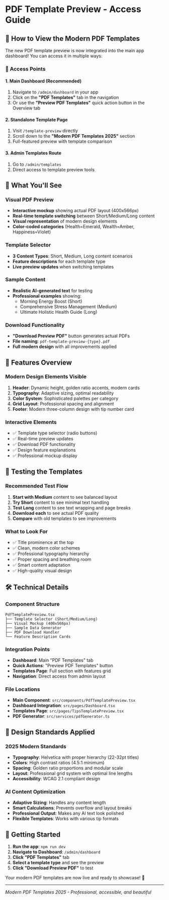 # PDF Template Preview - Access Guide

## 🚀 How to View the Modern PDF Templates

The new PDF template preview is now integrated into the main app dashboard! You can access it in multiple ways:

### 📍 **Access Points**

#### **1. Main Dashboard (Recommended)**
1. Navigate to `/admin/dashboard` in your app
2. Click on the **"PDF Templates"** tab in the navigation
3. Or use the **"Preview PDF Templates"** quick action button in the Overview tab

#### **2. Standalone Template Page**
1. Visit `/template-preview` directly 
2. Scroll down to the **"Modern PDF Templates 2025"** section
3. Full-featured preview with template comparison

#### **3. Admin Templates Route**
1. Go to `/admin/templates`
2. Direct access to template preview tools

## 🎨 **What You'll See**

### **Visual PDF Preview**
- **Interactive mockup** showing actual PDF layout (400x566px)
- **Real-time template switching** between Short/Medium/Long content
- **Visual representation** of modern design elements
- **Color-coded categories** (Health=Emerald, Wealth=Amber, Happiness=Violet)

### **Template Selector**
- **3 Content Types**: Short, Medium, Long content scenarios
- **Feature descriptions** for each template type
- **Live preview updates** when switching templates

### **Sample Content**
- **Realistic AI-generated text** for testing
- **Professional examples** showing:
  - Morning Energy Boost (Short)
  - Comprehensive Stress Management (Medium)  
  - Ultimate Holistic Health Guide (Long)

### **Download Functionality**
- **"Download Preview PDF"** button generates actual PDFs
- **File naming**: `pdf-template-preview-{type}.pdf`
- **Full modern design** with all improvements applied

## 📱 **Features Overview**

### **Modern Design Elements Visible**
1. **Header**: Dynamic height, golden ratio accents, modern cards
2. **Typography**: Adaptive sizing, optimal readability  
3. **Color System**: Sophisticated palettes per category
4. **Grid Layout**: Professional spacing and alignment
5. **Footer**: Modern three-column design with tip number card

### **Interactive Elements**
- ✅ Template type selector (radio buttons)
- ✅ Real-time preview updates
- ✅ Download PDF functionality
- ✅ Design feature explanations
- ✅ Professional mockup display

## 🎯 **Testing the Templates**

### **Recommended Test Flow**
1. **Start with Medium** content to see balanced layout
2. **Try Short** content to see minimal text handling
3. **Test Long** content to see text wrapping and page breaks
4. **Download each** to see actual PDF quality
5. **Compare** with old templates to see improvements

### **What to Look For**
- ✅ Title prominence at the top
- ✅ Clean, modern color schemes
- ✅ Professional typography hierarchy
- ✅ Proper spacing and breathing room
- ✅ Smart content adaptation
- ✅ High-quality visual design

## 🛠️ **Technical Details**

### **Component Structure**
```
PdfTemplatePreview.tsx
├── Template Selector (Short/Medium/Long)
├── Visual Mockup (400x566px)
├── Sample Data Generator
├── PDF Download Handler
└── Feature Description Cards
```

### **Integration Points**
- **Dashboard**: Main "PDF Templates" tab
- **Quick Actions**: "Preview PDF Templates" button
- **Templates Page**: Full section with features grid
- **Navigation**: Direct access from admin layout

### **File Locations**
- **Main Component**: `src/components/PdfTemplatePreview.tsx`
- **Dashboard Integration**: `src/pages/Dashboard.tsx`
- **Templates Page**: `src/pages/TipsTemplatePreview.tsx`
- **PDF Generator**: `src/services/pdfGenerator.ts`

## 🎨 **Design Standards Applied**

### **2025 Modern Standards**
- **Typography**: Helvetica with proper hierarchy (22-32pt titles)
- **Colors**: High contrast ratios (4.5:1 minimum)
- **Spacing**: Golden ratio proportions and modular scale
- **Layout**: Professional grid system with optimal line lengths
- **Accessibility**: WCAG 2.1 compliant design

### **AI Content Optimization**
- **Adaptive Sizing**: Handles any content length
- **Smart Calculations**: Prevents overflow and layout breaks
- **Professional Output**: Makes any AI text look polished
- **Flexible Templates**: Works with various tip formats

## 🚀 **Getting Started**

1. **Run the app**: `npm run dev`
2. **Navigate to Dashboard**: `/admin/dashboard`
3. **Click "PDF Templates"** tab
4. **Select a template type** and see the preview
5. **Click "Download Preview PDF"** to test

Your modern PDF templates are now live and ready to showcase! 🎉

---

*Modern PDF Templates 2025 - Professional, accessible, and beautiful*